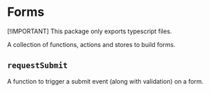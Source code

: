 # Forms

[!IMPORTANT] This package only exports typescript files.

A collection of functions, actions and stores to build forms.

## `requestSubmit`

A function to trigger a submit event (along with validation) on a form.
